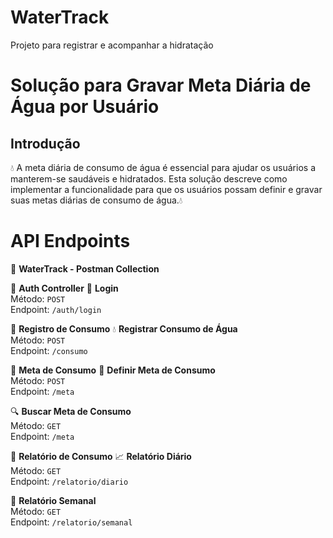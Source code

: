# WaterTrack
Projeto para registrar e acompanhar a hidratação







# Solução para Gravar Meta Diária de Água por Usuário

## Introdução
💧 A meta diária de consumo de água é essencial para ajudar os usuários a manterem-se saudáveis e hidratados. Esta solução descreve como implementar a funcionalidade para que os usuários possam definir e gravar suas metas diárias de consumo de água.💧 





# API Endpoints

🌊 **WaterTrack - Postman Collection**

📁 **Auth Controller**
🔐 **Login**  
Método: `POST`  
Endpoint: `/auth/login`

📁 **Registro de Consumo**
💧 **Registrar Consumo de Água**  
Método: `POST`  
Endpoint: `/consumo`

📁 **Meta de Consumo**
🎯 **Definir Meta de Consumo**  
Método: `POST`  
Endpoint: `/meta`

🔍 **Buscar Meta de Consumo**  
Método: `GET`  
Endpoint: `/meta`

📁 **Relatório de Consumo**
📈 **Relatório Diário**  
Método: `GET`  
Endpoint: `/relatorio/diario`

📅 **Relatório Semanal**  
Método: `GET`  
Endpoint: `/relatorio/semanal`
